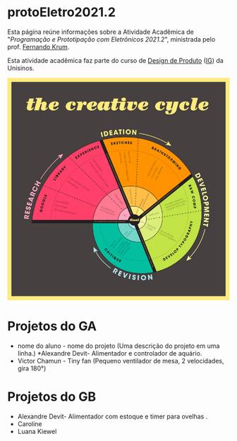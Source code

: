 # protoEletro2021.2

Esta página reúne informações sobre a Atividade Acadêmica de "_Programação e Prototipação com Eletrônicos 2021.2_", ministrada pelo prof. [Fernando Krum](http://www.ferkrum.com). 

Esta atividade acadêmica faz parte do curso de [Design de Produto](https://www.unisinos.br/vestibular/curso/jogos-digitais/porto-alegre)  ([IG](https://www.instagram.com/jogosdigitaisunisinos/)) da Unisinos. 



![texto alternativo](/01.jpg "meu deus")



# Projetos do GA
* nome do aluno - nome do projeto (Uma descrição do projeto em uma linha.)
*Alexandre Devit- Alimentador e controlador de aquário.
* Victor Chamun - Tiny fan (Pequeno ventilador de mesa, 2 velocidades, gira 180°)


# Projetos do GB

* Alexandre Devit- Alimentador com estoque e timer para ovelhas .
* Caroline
* Luana Kiewel


